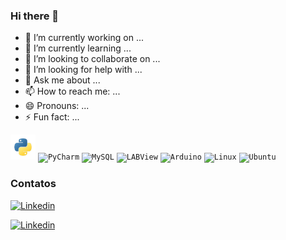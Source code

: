 ### Hi there 👋
- 🔭 I’m currently working on ...
- 🌱 I’m currently learning ...
- 👯 I’m looking to collaborate on ...
- 🤔 I’m looking for help with ...
- 💬 Ask me about ...
- 📫 How to reach me: ...
- 😄 Pronouns: ...
- ⚡ Fun fact: ...

<code><img height="40" src="https://raw.githubusercontent.com/github/explore/80688e429a7d4ef2fca1e82350fe8e3517d3494d/topics/python/python.png" alt="Python"></code>
<code><img height="40" src="https://dashboard.snapcraft.io/site_media/appmedia/2017/11/PyCharmCore256.png" alt="PyCharm" /></code>
<code><img height="40" src="https://cdn.jsdelivr.net/gh/devicons/devicon/icons/mysql/mysql-original-wordmark.svg" alt="MySQL"></code>
<code><img height="40" src="https://cdn.jsdelivr.net/gh/devicons/devicon/icons/labview/labview-original-wordmark.svg" alt="LABView" /></code>
<code><img height="40" src="https://cdn.jsdelivr.net/gh/devicons/devicon/icons/arduino/arduino-original-wordmark.svg" alt="Arduino" /></code>
<code><img height="40" src="https://cdn.jsdelivr.net/gh/devicons/devicon/icons/linux/linux-original.svg" alt="Linux" /></code>
<code><img height="40" src="https://cdn.jsdelivr.net/gh/devicons/devicon/icons/ubuntu/ubuntu-plain.svg" alt="Ubuntu" /></code>

### Contatos

[<img height="40" src="https://cdn.jsdelivr.net/gh/devicons/devicon/icons/linkedin/linkedin-original.svg" alt="Linkedin"/>](https://www.linkedin.com/in/fabricio-santos-20704570/)
 
[<img height="40" src="https://multarte.com.br/logo-do-instagram-png-fundo-transparente/" alt="Linkedin"/>](https://www.linkedin.com/in/fabricio-santos-20704570/)


